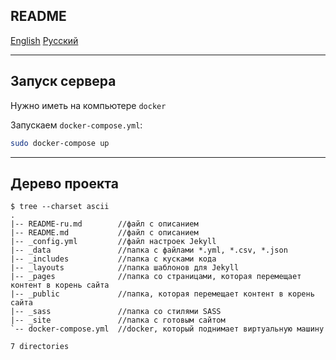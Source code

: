 ## README

[English](README.md) [Русский](README-ru.md)

---

## Запуск сервера

Нужно иметь на компьютере `docker`

Запускаем `docker-compose.yml`:

```bash
sudo docker-compose up
```

---

## Дерево проекта

```
$ tree --charset ascii
.
|-- README-ru.md        //файл с описанием  
|-- README.md           //файл с описанием
|-- _config.yml         //файл настроек Jekyll
|-- _data               //папка с файлами *.yml, *.csv, *.json
|-- _includes           //папка с кусками кода
|-- _layouts            //папка шаблонов для Jekyll
|-- _pages              //папка со страницами, которая перемещает контент в корень сайта
|-- _public             //папка, которая перемещает контент в корень сайта
|-- _sass               //папка со стилями SASS
|-- _site               //папка с готовым сайтом
`-- docker-compose.yml  //docker, который поднимает виртуальную машину

7 directories
```
